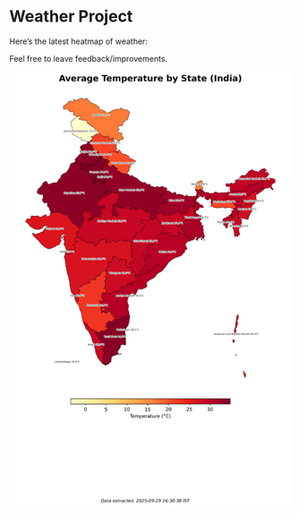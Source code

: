 # Weather Project

Here’s the latest heatmap of weather:

Feel free to leave feedback/improvements.

![India Heatmap](docs/assets/india_heatmap.png?v=DA66D9)

